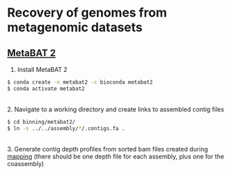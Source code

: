 # Recovery of genomes from metagenomic datasets

## [MetaBAT 2](https://www.ncbi.nlm.nih.gov/pmc/articles/PMC6662567/)

1. Install MetaBAT 2

```bash
$ conda create -n metabat2 -c bioconda metabat2
$ conda activate metabat2
```

\
2. Navigate to a working directory and create links to assembled contig files

```bash
$ cd binning/metabat2/
$ ln -s ../../assembly/*/.contigs.fa .
```

\
3. Generate contig depth profiles from sorted bam files created during [mapping](https://github.com/dgittins/Metagenomics/blob/main/mappingBBMap.md) (there should be one depth file for each assembly, plus one for the coassembly)

```bash


